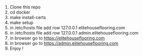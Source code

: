 1)  Clone this repo
2)  cd docker
4)  make install-certs
5)  make setup
6)  in /etc/hosts file add row 127.0.0.1 elitehouseflooring.com
7)  in /etc/hosts file add row 127.0.0.1 admin.elitehouseflooring.com
8)  in browser go to https://elitehouseflooring.com
9)  in browser go to https://admin.elitehouseflooring.com
10) Enjoy !
